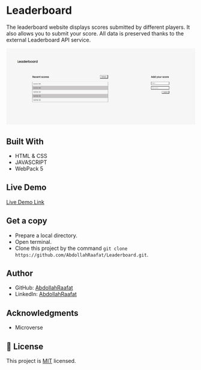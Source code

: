 # Leaderboard
The leaderboard website displays scores submitted by different players. It also allows you to submit your score. All data is preserved thanks to the external Leaderboard API service.

![screenshot](./images/Screenshot.png)

## Built With

- HTML & CSS
- JAVASCRIPT
- WebPack 5

## Live Demo

[Live Demo Link](https://abdollahraafat.github.io/Leaderboard/)


## Get a copy

- Prepare a local directory. 
- Open terminal.
- Clone this project by the command `git clone https://github.com/AbdollahRaafat/Leaderboard.git`.

## Author

- GitHub: [AbdollahRaafat](https://github.com/AbdollahRaafat)
- LinkedIn: [AbdollahRaafat](https://www.linkedin.com/in/abdollah-raafat-886059221/)

## Acknowledgments

- Microverse

## 📝 License

This project is [MIT](./MIT.md) licensed.
